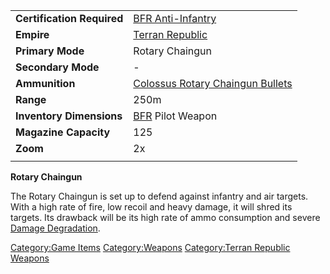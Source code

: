 |                            |                                                                         |
| -------------------------- | ----------------------------------------------------------------------- |
| **Certification Required** | [BFR Anti-Infantry](BFR_Anti-Infantry.md)                               |
| **Empire**                 | [Terran Republic](Terran_Republic.md)                                   |
| **Primary Mode**           | Rotary Chaingun                                                         |
| **Secondary Mode**         | \-                                                                      |
| **Ammunition**             | [Colossus Rotary Chaingun Bullets](Colossus_Rotary_Chaingun_Bullets.md) |
| **Range**                  | 250m                                                                    |
| **Inventory Dimensions**   | [BFR](BattleFrame_Robotics.md) Pilot Weapon                             |
| **Magazine Capacity**      | 125                                                                     |
| **Zoom**                   | 2x                                                                      |
|                            |                                                                         |

**Rotary Chaingun**

The Rotary Chaingun is set up to defend against infantry and air
targets. With a high rate of fire, low recoil and heavy damage, it will
shred its targets. Its drawback will be its high rate of ammo
consumption and severe [Damage
Degradation](Damage_Degradation.md).

[Category:Game Items](Category:Game_Items.md)
[Category:Weapons](Category:Weapons.md) [Category:Terran
Republic Weapons](Category:Terran_Republic_Weapons.md)
